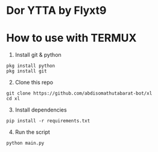 # Dor YTTA by Flyxt9

# How to use with TERMUX
1. Install git & python
```
pkg install python
pkg install git
```
2. Clone this repo
```
git clone https://github.com/abdisomathutabarat-bot/xl
cd xl
```
3. Install dependencies
```
pip install -r requirements.txt
```
4. Run the script
```
python main.py
```
